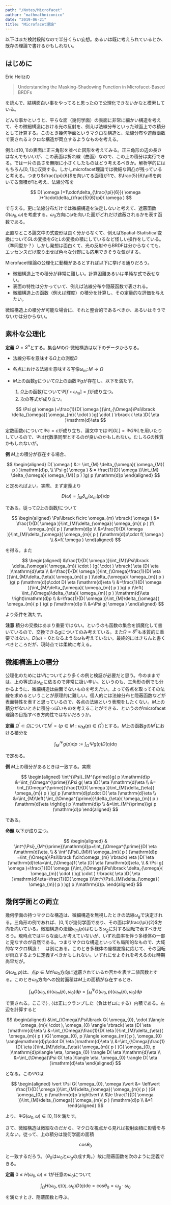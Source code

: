 ```yaml
---
path: "/Notes/Microfacet"
author: "mathmathniconico"
date: "2019-06-21"
title: "Microfacet理論"
---
```


以下はまだ検討段階なので半分くらい妄想。あるいは既に考えられているとか、既存の理論で書けるかもしれない。



## はじめに

Eric Heitzの

> Understanding the Masking-Shadowing Function
in Microfacet-Based BRDFs

を読んで、結構面白い事をやってると思ったので公理化できないかなと模索している。

どんな事かというと、平らな面（幾何学面）の表面に非常に細かい構造を考えて、その微細構造における光の反射を、例えば法線分布といった球面上での積分として計算する。このとき幾何学面というマクロな構造と、法線分布や遮蔽函数で表されるミクロな構造が両立するようなものを考える。

例えば$\lbrack 0, 1 \rbrack$の表面に正三角形を並べた図形を考えてみる。正三角形の辺の長さはなんでもいいが、この表面は折れ線（曲面）なので、この上の積分は実行できる。では一片の長さを無限に小さくしたものはどう考えるべきか。解析学的にはもちろん$\lbrack 0, 1 \rbrack$に収束する。しかしmicrofacet理論では微細な凹凸が残っていると考える。つまり$\frac{\pi}{6}$を向いてる面積が$1$で、$\frac{5}{6}\pi$を向いてる面積が$1$と考え、法線分布を

$$
D( \omega )=1\cdot\delta_{\frac{\pi}{6}}( \omega )+1\cdot\delta_{\frac{5}{6}\pi}( \omega )
$$

で与える。更に法線分布だけでは微細構造を決定しないと考えて、遮蔽函数$G( \omega_{0}, \omega)$を考慮する。$\omega_{0}$方向に$\omega$を向いた面がどれだけ遮蔽されるかを表す函数である。

正直なところ論文中の式変形は良く分からなくて、例えばSpatial-Statistical変換について$GL$の変換を$G$と$L$の変換の積にしているなど怪しい操作をしている。（準同型か？）しかし発想は面白くて、光の反射やらBRDFは分からなくても、エッセンスだけ取り出せば色々な分野にも応用できそうな気がする。

Microfacet理論の公理化に動機があるとすれば以下に挙げる通りだろう。

- 微細構造上での積分が非常に難しい。計算困難あるいは単純な式で表せない。
- 表面の特性は分かっていて、例えば法線分布や隠蔽函数で表される。
- 微細構造上の函数（例えば輝度）の積分を計算し、その定量的な評価を与えたい。

微細構造上の積分が可能な場合に、それと整合的であるべきか、あるいはそうでないかは分からない。



## 素朴な公理化

**定義** $\Omega=S^{n}$とする。集合$M$の$\Omega$-微細構造は以下のデータからなる。

- 法線分布を意味する$\Omega$上の測度$D$
- 各点における法線を意味する写像$\omega_{m}\colon M\rightarrow\Omega$
- $M$上の函数$g$について$\Omega$上の函数$\Psi g$が存在し、以下を満たす。

    1. $\Omega$上の函数$f$について$\Psi\lbrack f\circ\omega_{m} \rbrack=f$が成り立つ。
    2. 次の等式が成り立つ。

$$
\Psi g( \omega )=\frac{1}{D( \omega )}\int_{\Omega}\Psi\lbrack \delta_{\omega}( \omega_{m}( \cdot ) )g( \cdot ) \rbrack ( \eta )D( \eta )\mathrm{d}\eta
$$

定数函数$c$について$\Psi c=c$が成り立ち、論文中では$\Psi\lbrack GL \rbrack=\Psi G\Psi L$を用いたりしているので、$\Psi$は代数準同型とするのが良いのかもしれない。むしろ$G$の性質かもしれないが。

**例** $M$上の積分が存在する場合、

$$
\begin{aligned}
D( \omega ) &:= \int_{M} \delta_{\omega}( \omega_{M}( p ) )\mathrm{d}p, \\
\Psi g( \omega ) &:= \frac{1}{D( \omega )}\int_{M} \delta_{\omega}( \omega_{M}( p ) )g( p )\mathrm{d}p
\end{aligned}
$$

と定めればよい。実際、まず定義より

$$
D( \omega )=\int_{M}\delta_{\omega}( \omega_{m}( p ) )\mathrm{d}p
$$

である。従って$\Omega$上の函数$f$について

$$
\begin{aligned}
\Psi\lbrack f\circ \omega_{m} \rbrack( \omega ) &= \frac{1}{D( \omega )}\int_{M}\delta_{\omega}( \omega_{m}( p ) )f( \omega_{m}( p ) )\mathrm{d}p \\
&=\frac{1}{D( \omega )}\int_{M}\delta_{\omega}( \omega_{m}( p ) )\mathrm{d}p\cdot f( \omega ) \\
&=f( \omega )
\end{aligned}
$$

を得る。また

$$
\begin{aligned}
&\frac{1}{D( \omega )}\int_{M}\Psi\lbrack \delta_{\omega}( \omega_{m}( \cdot ) )g( \cdot ) \rbrack( \eta )D( \eta )\mathrm{d}\eta \\
&=\frac{1}{D( \omega )}\int_{\Omega}\frac{1}{D( \eta )}\int_{M}\delta_{\eta}( \omega_{m}( p ) )\delta_{\omega}( \omega_{m}( p ) )g( p )\mathrm{d}p\cdot D( \eta )\mathrm{d}\eta \\
&=\frac{1}{D( \omega )}\int_{M}\delta_{\omega}( \omega_{m}( p ) )g( p )\left( \int_{\Omega}\delta_{\eta}( \omega_{m}( p ) )\mathrm{d}\eta \right)\mathrm{d}p \\
&=\frac{1}{D( \omega )}\int_{M}\delta_{\omega}( \omega_{m}( p ) )g( p )\mathrm{d}p \\
&=\Psi g( \omega )
\end{aligned}
$$

より条件を満たす。

**注意** 積分の交換はあまり重要ではない。というのも函数の集合を誤魔化して書いているので、交換できる$g$についてのみ考えている。また$\Omega=S^{n}$も本質的に重要ではない。$D( \omega )=0$となるような$\omega$も考えていない。最終的にはきちんと書くべきところだが、現時点では柔軟に考える。



## 微細構造上の積分

公理化のためには$\Psi$についてより多くの例と検証が必要だと思う。今のままでは、上の等式は$\omega_{m}$に依るので非常に扱い辛い。というのも、三角形の例でも分かるように、微細構造は曲面でないものを考えたい。よって各点を取ってその法線を求めるということが原理的に難しい。個人的には法線分布と隠蔽函数などが表面特性を表すと思っているので、各点の法線という表現をしたくない。$M$上の積分がないときに積分っぽいものを考えることができる、というのがmicrofacet理論の目指すべき方向性ではないだろうか。

**定義** $\Omega^{\prime}\subset\Omega$について$M^{\prime}=\lbrace p\in M : \omega_{M}( p )\in\Omega^{\prime} \rbrace$とする。$M$上の函数$g$の$M^{\prime}$における積分を

$$
\int^{\Psi}_{M^{\prime}}g( p )\mathrm{d}p:=\int_{\Omega^{\prime}}\Psi g( \eta )D( \eta )\mathrm{d}\eta
$$

で定める。

**例** $M$上の積分があるときは一致する。実際

$$
\begin{aligned}
\int^{\Psi}_{M^{\prime}}g( p )\mathrm{d}p &=\int_{\Omega^{\prime}}\Psi g( \eta )D( \eta )\mathrm{d}\eta \\
&= \int_{\Omega^{\prime}}\frac{1}{D( \omega )}\int_{M}\delta_{\eta}( \omega_{m}( p ) )g( p )\mathrm{d}p\cdot D( \eta )\mathrm{d}\eta \\
&=\int_{M}\left( \int_{\Omega^{\prime}}\delta_{\eta}( \omega_{m}( p ) )\mathrm{d}\eta \right)g( p )\mathrm{d}p \\
&=\int_{M^{\prime}}g( p )\mathrm{d}p
\end{aligned}
$$

である。

**命題** 以下が成り立つ。

$$
\begin{aligned}
& \int^{\Psi}_{M^{\prime}}\mathrm{d}p=\int_{\Omega^{\prime}}D( \eta )\mathrm{d}\eta, \\
& \int^{\Psi}_{M}f( \omega_{m}( p ) )\mathrm{d}p =\int_{\Omega}\Psi\lbrack f\circ\omega_{m} \rbrack( \eta )D( \eta )\mathrm{d}\eta=\int_{\Omega}f( \eta )D( \eta )\mathrm{d}\eta, \\
& \Psi g( \omega )=\frac{1}{D( \omega )}\int_{\Omega}\Psi\lbrack \delta_{\omega}( \omega_{m}( \cdot ) )g( \cdot ) \rbrack( \eta )D( \eta )\mathrm{d}\eta=\frac{1}{D( \omega )}\int^{\Psi}_{M}\delta_{\omega}( \omega_{m}( p ) )g( p )\mathrm{d}p.
\end{aligned}
$$



## 幾何学面との両立

幾何学面の持つマクロな構造は、微細構造を無視したときの法線$\omega_{g}$で決定される。三角形の例であれば、$\lbrack 0, 1 \rbrack$が幾何学面であり、その面は$\frac{\pi}{2}$方向を向いている。微細構造の法線$\omega_{m}( p )$はむしろ$\omega_{g}$に対する回転で表すべきだろう。現時点では平らな面しか考えていないが、いずれ曲率を伴う多様体の一部と見なすのが自然である。つまりマクロな構造といっても局所的なもので、大域的なマクロ構造！　は別にある。このとき多様体の座標変換に応じて、その回転が両立するように定義すべきかもしれない。いずれにせよそれを考えるのは時期尚早だが。

$G( \omega_{0}, p )$は、点$p\in M$が$\omega_{0}$方向に遮蔽されているか否かを表す二値函数とする。このとき$\omega_{0}$方向への投射面積は$M$上の面積が存在するとき、

$$
\int_{M}G( \omega_{0}, p )\langle \omega_{m}( p ), \omega_{0} \rangle\mathrm{d}p=\int^{\Psi}_{M}G( \omega_{0}, p )\langle \omega_{m}( p ), \omega_{0} \rangle\mathrm{d}p
$$

で表される。ここで$\langle \cdot, \cdot \rangle$は正にクランプした（負はゼロにする）内積である。右辺を計算すると

$$
\begin{aligned}
&\int_{\Omega}\Psi\lbrack G( \omega_{0}, \cdot )\langle \omega_{m}( \cdot ), \omega_{0} \rangle \rbrack( \eta )D( \eta )\mathrm{d}\eta \\
&=\int_{\Omega}\frac{1}{D( \eta )}\int_{M}\delta_{\eta}( \omega_{m}( p ) )G( \omega_{0}, p )\langle \omega_{m}( p ), \omega_{0} \rangle\mathrm{d}p\cdot D( \eta )\mathrm{d}\eta \\
&=\int_{\Omega}\frac{1}{D( \eta )}\int_{M}\delta_{\eta}( \omega_{m}( p ) )G( \omega_{0}, p )\mathrm{d}p\langle \eta, \omega_{0} \rangle D( \eta )\mathrm{d}\eta \\
&=\int_{\Omega}\Psi G( \eta )\langle \eta, \omega_{0} \rangle D( \eta )\mathrm{d}\eta
\end{aligned}
$$

となる。この$\Psi G$は

$$
\begin{aligned}
\vert \Psi G( \omega_{0}, \omega )\vert &= \left\vert \frac{1}{D( \omega )}\int_{M}\delta_{\omega}( \omega_{m}( p ) )G( \omega_{0}, p )\mathrm{d}p \right\vert \\ &\le \frac{1}{D( \omega )}\int_{M}\delta_{\omega}( \omega_{m}( p ) )\mathrm{d}p \\
&=1
\end{aligned}
$$

より、$\Psi G( \omega_{0}, \omega )\in\lbrack 0, 1 \rbrack$を満たす。

さて、微細構造は微細なのだから、マクロな視点から見れば投射面積に影響を与えない。従って、上の積分は幾何学面の面積

$$
\mathrm{cos}\theta_{0}
$$

と一致するだろう。（$\theta_{0}$は$\omega_{0}$と$\omega_{g}$の成す角。）故に隠蔽函数を次のように定義できる。

**定義** $0\le H( \omega_{0}, \omega )\le 1$が任意の$\omega_{0}$について

$$
\int_{\Omega}H( \omega_{0}, \eta )\langle \eta, \omega_{0} \rangle D( \eta )\mathrm{d}\eta=\mathrm{cos}\theta_{0}=\omega_{g}\cdot\omega_{0}
$$

を満たすとき、隠蔽函数と呼ぶ。